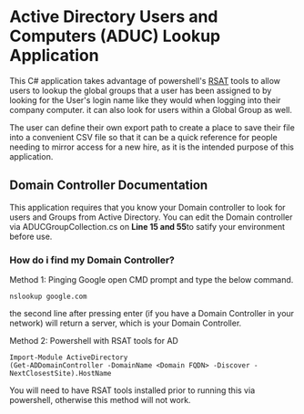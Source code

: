 # Active Directory Users and Computers (ADUC) Lookup Application
This C# application takes advantage of powershell's [RSAT](https://learn.microsoft.com/en-us/troubleshoot/windows-server/system-management-components/remote-server-administration-tools) tools
to allow users to lookup the global groups that a user has been assigned to by looking for the User's login name like they would when logging into their company computer. it can also look
for users within a Global Group as well. 

The user can define their own export path to create a place to save their file into a convenient CSV file so that it can be a quick reference for people needing to mirror access for a new hire,
as it is the intended purpose of this application.

## Domain Controller Documentation
This application requires that you know your Domain controller to look for users and Groups from Active Directory. You can edit the 
Domain controller via ADUCGroupCollection.cs on **Line 15 and 55**to satify your environment before use.

### How do i find my Domain Controller?
Method 1: Pinging Google
open CMD prompt and type the below command.

`nslookup google.com`

the second line after pressing enter (if you have a Domain Controller in your network) will return a server, which is your Domain Controller.

Method 2: Powershell with RSAT tools for AD

```
Import-Module ActiveDirectory
(Get-ADDomainController -DomainName <Domain FQDN> -Discover -NextClosestSite).HostName
```

You will need to have RSAT tools installed prior to running this via powershell, otherwise this method will not work.
